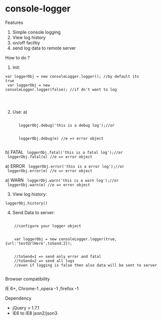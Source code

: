 console-logger
==============

Features 

1) Simple console logging <br/>
2) View log history  <br/>
3) on/off faciltiy   <br/>
4) send log data to remote server  <br/>


How to do ? 

1) Init: 
  
 <code>var loggerObj = new consoleLogger.logger(); //by default its true 
  </code>
      <br/>
      <code>
        var loggerObj = new consoleLogger.logger(false); //if dn't want to log     
  
 </code>

2) Use: 
  a)
    
  <code>
      loggerObj.debug('this is a debug log');//or
      </code>
      <br/>
      <code>
      loggerObj.debug(e) //e => error object
  </code>
  
  b) FATAL
  <code>
      loggerObj.fatal('this is a fatal log');//or
      </code>
      <br/>
      <code>
      loggerObj.fatal(e) //e => error object
  </code>
  
  a) ERROR
  <code>
      loggerObj.error('this is a error log');//or
      </code>
      <br/>
      <code>
      loggerObj.error(e) //e => error object
  </code>
  
  a) WARN
  <code>
      loggerObj.warn('this is a warn log');//or
      </code>
      <br/>
      <code>
      loggerObj.warn(e) //e => error object
  </code>
  
3) View log history:  

  <code>loggerObj.history() </code>
  
4) Send Data to server: 

  <code>
    //configure your logger object
    </code>
      <br/>
      <code>
    var loggerObj = new consoleLogger.logger(true,{url:'testUrlHere',toSend:2});
    </code>
      <br/>
      <code>
    //toSend=1 => send only error and fatal
    //toSend=2 => send all logs
    //even if logging is false then also data will be sent to server
  </code>
  
 
 Browser compatibility 
 
 IE 6+, Chrome-1 ,opera -1 ,firefox -1
 
 
 Dependency
 
 - jQuery > 1.7.1 
 - IE6 to IE8 json2/json3
